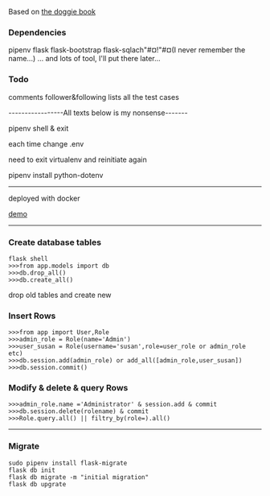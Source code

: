 Based on [the doggie book](https://learning.oreilly.com/library/view/flask-web-development/9781491991725/)

### Dependencies

pipenv
flask
flask-bootstrap
flask-sqlach"#¤!"#¤(I never remember the name...)
... and lots of tool, I'll put there later...

### Todo
comments
follower&following lists
all the test cases

-----------------All texts below is my nonsense-------

pipenv shell & exit

each time change .env

need to exit virtualenv and reinitiate again

pipenv install python-dotenv

---------------------------------------------------
deployed with docker

[demo](http://120.78.214.127)

----------------------------------------------------
### Create database tables

```
flask shell
>>>from app.models import db
>>>db.drop_all() 
>>>db.create_all()
```

drop old tables and create new

### Insert Rows

```
>>>from app import User,Role
>>>admin_role = Role(name='Admin')
>>>user_susan = Role(username='susan',role=user_role or admin_role etc)
>>>db.session.add(admin_role) or add_all([admin_role,user_susan])
>>>db.session.commit()
```

### Modify & delete & query Rows

```
>>>admin_role.name ='Administrator' & session.add & commit
>>>db.session.delete(rolename) & commit
>>>Role.query.all() || filtry_by(role=).all()
```

-------------------------------------------------------------

### Migrate

```
sudo pipenv install flask-migrate
flask db init
flask db migrate -m "initial migration"
flask db upgrate
```
